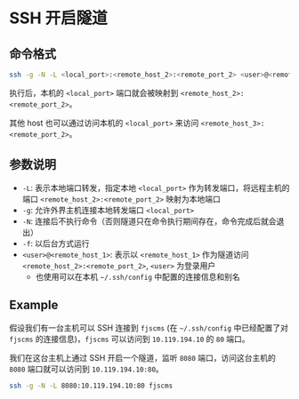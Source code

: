 # SSH 开启隧道

## 命令格式

```bash
ssh -g -N -L <local_port>:<remote_host_2>:<remote_port_2> <user>@<remote_host_1>
```

执行后，本机的 `<local_port>` 端口就会被映射到 `<remote_host_2>:<remote_port_2>`。

其他 host 也可以通过访问本机的 `<local_port>` 来访问 `<remote_host_3>:<remote_port_2>`。

## 参数说明

+ `-L`: 表示本地端口转发，指定本地 `<local_port>` 作为转发端口，将远程主机的端口 `<remote_host_2>:<remote_port_2>` 映射为本地端口
+ `-g`: 允许外界主机连接本地转发端口 `<local_port>`
+ `-N`: 连接后不执行命令（否则隧道只在命令执行期间存在，命令完成后就会退出）
+ `-f`: 以后台方式运行
+ `<user>@<remote_host_1>`: 表示以 `<remote_host_1>` 作为隧道访问 `<remote_host_2>:<remote_port_2>`, `<user>` 为登录用户
  + 也使用可以在本机 `~/.ssh/config` 中配置的连接信息和别名

## Example

假设我们有一台主机可以 SSH 连接到 `fjscms` (在 `~/.ssh/config` 中已经配置了对 `fjscms` 的连接信息)，`fjscms` 可以访问到 `10.119.194.10` 的 `80` 端口。

我们在这台主机上通过 SSH 开启一个隧道，监听 `8080` 端口，访问这台主机的 `8080` 端口就可以访问到 `10.119.194.10:80`。

```bash
ssh -g -N -L 8080:10.119.194.10:80 fjscms
```
